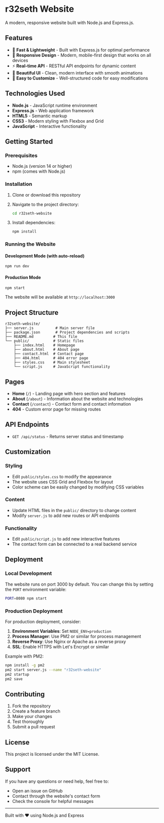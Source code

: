 # r32seth Website

A modern, responsive website built with Node.js and Express.js.

## Features

- 🚀 **Fast & Lightweight** - Built with Express.js for optimal performance
- 📱 **Responsive Design** - Modern, mobile-first design that works on all devices
- ⚡ **Real-time API** - RESTful API endpoints for dynamic content
- 🎨 **Beautiful UI** - Clean, modern interface with smooth animations
- 🔧 **Easy to Customize** - Well-structured code for easy modifications

## Technologies Used

- **Node.js** - JavaScript runtime environment
- **Express.js** - Web application framework
- **HTML5** - Semantic markup
- **CSS3** - Modern styling with Flexbox and Grid
- **JavaScript** - Interactive functionality

## Getting Started

### Prerequisites

- Node.js (version 14 or higher)
- npm (comes with Node.js)

### Installation

1. Clone or download this repository
2. Navigate to the project directory:
   ```bash
   cd r32seth-website
   ```

3. Install dependencies:
   ```bash
   npm install
   ```

### Running the Website

#### Development Mode (with auto-reload)
```bash
npm run dev
```

#### Production Mode
```bash
npm start
```

The website will be available at `http://localhost:3000`

## Project Structure

```
r32seth-website/
├── server.js          # Main server file
├── package.json       # Project dependencies and scripts
├── README.md         # This file
└── public/           # Static files
    ├── index.html    # Homepage
    ├── about.html    # About page
    ├── contact.html  # Contact page
    ├── 404.html      # 404 error page
    ├── styles.css    # Main stylesheet
    └── script.js     # JavaScript functionality
```

## Pages

- **Home** (`/`) - Landing page with hero section and features
- **About** (`/about`) - Information about the website and technologies
- **Contact** (`/contact`) - Contact form and contact information
- **404** - Custom error page for missing routes

## API Endpoints

- `GET /api/status` - Returns server status and timestamp

## Customization

### Styling
- Edit `public/styles.css` to modify the appearance
- The website uses CSS Grid and Flexbox for layout
- Color scheme can be easily changed by modifying CSS variables

### Content
- Update HTML files in the `public/` directory to change content
- Modify `server.js` to add new routes or API endpoints

### Functionality
- Edit `public/script.js` to add new interactive features
- The contact form can be connected to a real backend service

## Deployment

### Local Development
The website runs on port 3000 by default. You can change this by setting the `PORT` environment variable:

```bash
PORT=8080 npm start
```

### Production Deployment
For production deployment, consider:

1. **Environment Variables**: Set `NODE_ENV=production`
2. **Process Manager**: Use PM2 or similar for process management
3. **Reverse Proxy**: Use Nginx or Apache as a reverse proxy
4. **SSL**: Enable HTTPS with Let's Encrypt or similar

Example with PM2:
```bash
npm install -g pm2
pm2 start server.js --name "r32seth-website"
pm2 startup
pm2 save
```

## Contributing

1. Fork the repository
2. Create a feature branch
3. Make your changes
4. Test thoroughly
5. Submit a pull request

## License

This project is licensed under the MIT License.

## Support

If you have any questions or need help, feel free to:
- Open an issue on GitHub
- Contact through the website's contact form
- Check the console for helpful messages

---

Built with ❤️ using Node.js and Express
